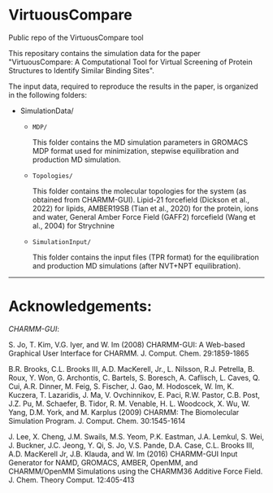 # VirtuousCompare
Public repo of the VirtuousCompare tool

This repositary contains the simulation data for the paper "VirtuousCompare: A Computational Tool for Virtual Screening of Protein Structures to Identify Similar Binding Sites".

The input data, required to reproduce the results in the paper, is organized in the following folders:

* SimulationData/

  * `MDP/`

    This folder contains the MD simulation parameters in GROMACS MDP format used for minimization, stepwise equilibration and production MD simulation.

  * `Topologies/`

    This folder contains the molecular topologies for the system (as obtained from CHARMM-GUI). Lipid-21 forcefield (Dickson et al., 2022) for lipids, AMBER19SB    (Tian et al., 2020) for the protein, ions and water, General Amber Force Field (GAFF2) forcefield (Wang et al., 2004) for Strychnine 

  * `SimulationInput/`

    This folder contains the input files (TPR format) for the equilibration and production MD simulations (after NVT+NPT equilibration).

---

# Acknowledgements:
*CHARMM-GUI*:

S. Jo, T. Kim, V.G. Iyer, and W. Im (2008)
CHARMM-GUI: A Web-based Graphical User Interface for CHARMM. J. Comput. Chem. 29:1859-1865 

B.R. Brooks, C.L. Brooks III, A.D. MacKerell, Jr., L. Nilsson, R.J. Petrella, B. Roux, Y. Won, G. Archontis, C. Bartels, S. Boresch, A. Caflisch, L. Caves, Q. Cui, A.R. Dinner, M. Feig, S. Fischer, J. Gao, M. Hodoscek, W. Im, K. Kuczera, T. Lazaridis, J. Ma, V. Ovchinnikov, E. Paci, R.W. Pastor, C.B. Post, J.Z. Pu, M. Schaefer, B. Tidor, R. M. Venable, H. L. Woodcock, X. Wu, W. Yang, D.M. York, and M. Karplus (2009)
CHARMM: The Biomolecular Simulation Program. J. Comput. Chem. 30:1545-1614 

J. Lee, X. Cheng, J.M. Swails, M.S. Yeom, P.K. Eastman, J.A. Lemkul, S. Wei, J. Buckner, J.C. Jeong, Y. Qi, S. Jo, V.S. Pande, D.A. Case, C.L. Brooks III, A.D. MacKerell Jr, J.B. Klauda, and W. Im (2016)
CHARMM-GUI Input Generator for NAMD, GROMACS, AMBER, OpenMM, and CHARMM/OpenMM Simulations using the CHARMM36 Additive Force Field. J. Chem. Theory Comput. 12:405-413 
